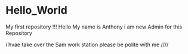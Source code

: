 # Hello_World
My first repository !!!
Hello My name is Anthony i am new Admin for this Repository

i hvae take over the Sam work station 
please be polite with me ////
